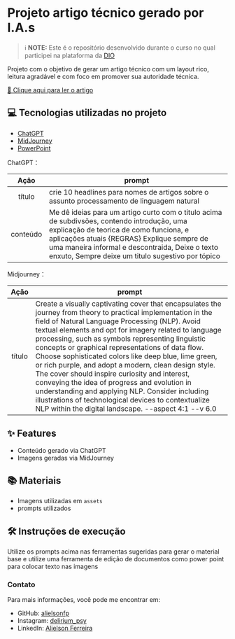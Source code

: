 # Projeto artigo técnico gerado por I.A.s

> ℹ️ **NOTE:** Este é o repositório desenvolvido durante o curso no qual participei na plataforma da [DIO](https://dio.me)

Projeto com o objetivo de gerar um artigo técnico com um layout rico, leitura agradável e com foco em promover sua autoridade técnica.

[📕 Clique aqui para ler o artigo](https://web.dio.me/articles/processamento-de-linguagem-natural-da-teoria-as-aplicacoes-praticas?back=%2Farticles&page=1&order=oldest)


## 💻 Tecnologias utilizadas no projeto

- [ChatGPT](https://chat.openai.com/) 
- [MidJourney](https://www.midjourney.com/app/)
- [PowerPoint](https://www.microsoft.com/en/microsoft-365/powerpoint)

ChatGPT：

|   Ação   | prompt                                                                                                                                                                                                                                                                         |
| :------: | ------------------------------------------------------------------------------------------------------------------------------------------------------------------------------------------------------------------------------------------------------------------------------ |
|  título  | crie 10 headlines para nomes de artigos sobre o assunto processamento de linguagem natural                                                      | 
| conteúdo | Me dê ideias para um artigo curto com o titulo acima de subdivsões, contendo introdução, uma explicação de teorica de como funciona, e aplicações atuais {REGRAS} Explique sempre de uma maneira informal e descontraida, Deixe o texto enxuto, Sempre deixe um titulo sugestivo por tópico|

Midjourney：

|  Ação  | prompt                                                                                 |
| :----: | -------------------------------------------------------------------------------------- |
| título | Create a visually captivating cover that encapsulates the journey from theory to practical implementation in the field of Natural Language Processing (NLP). Avoid textual elements and opt for imagery related to language processing, such as symbols representing linguistic concepts or graphical representations of data flow. Choose sophisticated colors like deep blue, lime green, or rich purple, and adopt a modern, clean design style. The cover should inspire curiosity and interest, conveying the idea of progress and evolution in understanding and applying NLP. Consider including illustrations of technological devices to contextualize NLP within the digital landscape. --aspect 4:1 --v 6.0  |

## ✨ Features

- Conteúdo gerado via ChatGPT
- Imagens geradas via MidJourney

## 📚 Materiais

- Imagens utilizadas em `assets`
- prompts utilizados

## 🛠️ Instruções de execução

Utilize os prompts acima nas ferramentas sugeridas para gerar o material base e utilize uma ferramenta de edição de documentos como power point para colocar texto nas imagens

### Contato

Para mais informações, você pode me encontrar em:

- GitHub: [alielsonfp](https://github.com/alielsonfp)
- Instagram: [delirium_psy](https://www.instagram.com/delirium_psy/)
- LinkedIn: [Alielson Ferreira](https://www.linkedin.com/in/alielsonferreira/)
